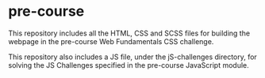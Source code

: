 # pre-course
This repository includes all the HTML, CSS and SCSS files for building the webpage in the pre-course Web Fundamentals CSS challenge.

This repository also includes a JS file, under the jS-challenges directory, for solving the JS Challenges specified in the pre-course JavaScript module.
